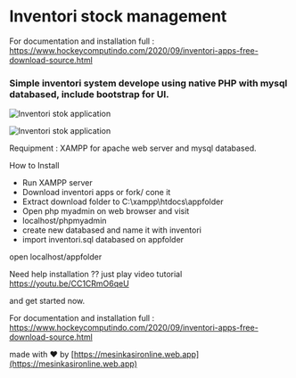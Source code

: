 # Inventori stock management

For documentation and installation full : https://www.hockeycomputindo.com/2020/09/inventori-apps-free-download-source.html

### Simple inventori system develope using native PHP with mysql databased, include bootstrap for UI.

![Inventori stok application](https://a.fsdn.com/con/app/proj/kasirapp/screenshots/inventoriapps%20%281%29.png/max/max/1)

![Inventori stok application](https://a.fsdn.com/con/app/proj/kasirapp/screenshots/inventoriapps%20%286%29.png/max/max/1)

Requipment :
XAMPP for apache web server and mysql databased.

How to Install 
+ Run XAMPP server
+ Download inventori apps or fork/ cone it 
+ Extract download folder to C:\xampp\htdocs\appfolder
+ Open php myadmin on web browser and visit
+ localhost/phpmyadmin
+ create new databased and name it with inventori
+ import inventori.sql databased on appfolder 

open localhost/appfolder

Need help installation ?? just play video tutorial
https://youtu.be/CC1CRmO6qeU

and get started now.

For documentation and installation full : https://www.hockeycomputindo.com/2020/09/inventori-apps-free-download-source.html


made with ❤ by [https://mesinkasironline.web.app](https://mesinkasironline.web.app)
